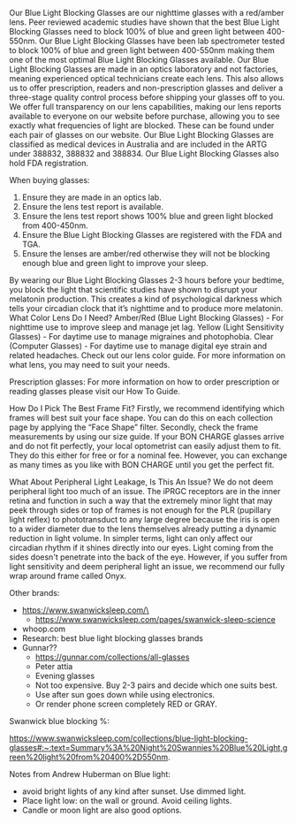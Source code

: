 Our Blue Light Blocking Glasses are our nighttime glasses with a red/amber lens. Peer reviewed academic studies have shown that the best Blue Light Blocking Glasses need to block 100% of blue and green light between 400-550nm.
Our Blue Light Blocking Glasses have been lab spectrometer tested to block 100% of blue and green light between 400-550nm making them one of the most optimal Blue Light Blocking Glasses available.
Our Blue Light Blocking Glasses are made in an optics laboratory and not factories, meaning experienced optical technicians create each lens. This also allows us to offer prescription, readers and non-prescription glasses and deliver a three-stage quality control process before shipping your glasses off to you.
We offer full transparency on our lens capabilities, making our lens reports available to everyone on our website before purchase, allowing you to see exactly what frequencies of light are blocked. These can be found under each pair of glasses on our website.
Our Blue Light Blocking Glasses are classified as medical devices in Australia and are included in the ARTG under 388832, 388832 and 388834. Our Blue Light Blocking Glasses also hold FDA registration.

When buying glasses:
1.	Ensure they are made in an optics lab.
2.	Ensure the lens test report is available.
3.	Ensure the lens test report shows 100% blue and green light blocked from 400-450nm.
4.	Ensure the Blue Light Blocking Glasses are registered with the FDA and TGA.
5.	Ensure the lenses are amber/red otherwise they will not be blocking enough blue and green light to improve your sleep.

By wearing our Blue Light Blocking Glasses 2-3 hours before your bedtime, you block the light that scientific studies have shown to disrupt your melatonin production. This creates a kind of psychological darkness which tells your circadian clock that it’s nighttime and to produce more melatonin.
What Color Lens Do I Need?
Amber/Red (Blue Light Blocking Glasses) - For nighttime use to improve sleep and manage jet lag.
Yellow (Light Sensitivity Glasses) - For daytime use to manage migraines and photophobia.
Clear (Computer Glasses) - For daytime use to manage digital eye strain and related headaches.
Check out our lens color guide. For more information on what lens, you may need to suit your needs.

Prescription glasses:
For more information on how to order prescription or reading glasses please visit our How To Guide.

How Do I Pick The Best Frame Fit?
Firstly, we recommend identifying which frames will best suit your face shape. You can do this on each collection page by applying the “Face Shape” filter.
Secondly, check the frame measurements by using our size guide.
If your BON CHARGE glasses arrive and do not fit perfectly, your local optometrist can easily adjust them to fit. They do this either for free or for a nominal fee. However, you can exchange as many times as you like with BON CHARGE until you get the perfect fit.

What About Peripheral Light Leakage, Is This An Issue?
We do not deem peripheral light too much of an issue.
The iPRGC receptors are in the inner retina and function in such a way that the extremely minor light that may peek through sides or top of frames is not enough for the PLR (pupillary light reflex) to phototransduct to any large degree because the iris is open to a wider diameter due to the lens themselves already putting a dynamic reduction in light volume. In simpler terms, light can only affect our circadian rhythm if it shines directly into our eyes. Light coming from the sides doesn't penetrate into the back of the eye.
However, if you suffer from light sensitivity and deem peripheral light an issue, we recommend our fully wrap around frame called Onyx.



Other brands:
- https://www.swanwicksleep.com/\
  - https://www.swanwicksleep.com/pages/swanwick-sleep-science
- whoop.com
- Research: best blue light blocking glasses brands
- Gunnar??
  - https://gunnar.com/collections/all-glasses
  -	Peter attia
  -	Evening glasses
  -	Not too expensive. Buy 2-3 pairs and decide which one suits best. 
  -	Use after sun goes down while using electronics. 
  -	Or render phone screen completely RED or GRAY.


Swanwick blue blocking %:
 
https://www.swanwicksleep.com/collections/blue-light-blocking-glasses#:~:text=Summary%3A%20Night%20Swannies%20Blue%20Light,green%20light%20from%20400%2D550nm.


Notes from Andrew Huberman on Blue light:
-	avoid bright lights of any kind after sunset. Use dimmed light. 
-	Place light low: on the wall or ground. Avoid ceiling lights. 	
-	Candle or moon light are also good options. 
